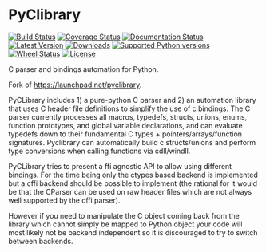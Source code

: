 # PyClibrary

[![Build Status](https://travis-ci.org/MatthieuDartiailh/pyclibrary.svg?branch=master)](https://travis-ci.org/MatthieuDartiailh/pyclibrary)
[![Coverage Status](https://coveralls.io/repos/MatthieuDartiailh/pyclibrary/badge.svg?branch=master)](https://coveralls.io/r/MatthieuDartiailh/pyclibrary?branch=master)
[![Documentation Status](https://readthedocs.org/projects/pyclibrary/badge/?version=latest)](https://readthedocs.org/projects/pyclibrary/?badge=latest)
[![Latest Version](https://img.shields.io/pypi/v/pyclibrary.svg)](https://pypi.python.org/pypi/pyclibrary/)
[![Downloads](https://img.shields.io/pypi/dm/pyclibrary.svg)](https://pypi.python.org/pypi/pyclibrary/)
[![Supported Python versions](https://img.shields.io/pypi/pyversions/pyclibrary.svg)](https://pypi.python.org/pypi/pyclibrary/)
[![Wheel Status](https://img.shields.io/pypi/wheel/pyclibrary.svg)](https://pypi.python.org/pypi/pyclibrary/)
[![License](https://img.shields.io/pypi/l/pyclibrary.svg)](https://pypi.python.org/pypi/pyclibrary/)

C parser and bindings automation for Python.

Fork of https://launchpad.net/pyclibrary.

PyCLibrary includes 1) a pure-python C parser and 2) an automation library
that uses C header file definitions to simplify the use of c bindings. The
C parser currently processes all macros, typedefs, structs, unions, enums,
function prototypes, and global variable declarations, and can evaluate
typedefs down to their fundamental C types + pointers/arrays/function
signatures. Pyclibrary can automatically build c structs/unions and perform
type conversions when calling functions via cdll/windll.

PyCLibrary tries to present a ffi agnostic API to allow using different
bindings. For the time being only the ctypes based backend is implemented but
a cffi backend should be possible to implement (the rational for it would be
that the CParser can be used on raw header files which are not always well
supported by the cffi parser).

However if you need to manipulate the C object coming back from the library
which cannot simply be mapped to Python object your code will most likely
not be backend independent so it is discouraged to try to switch between
backends.
